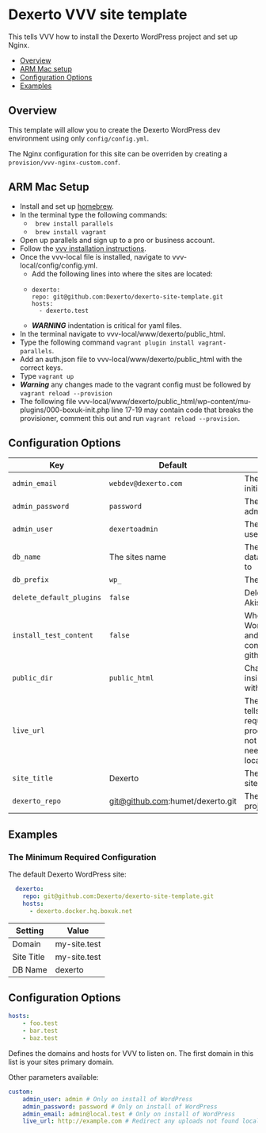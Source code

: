 # Dexerto VVV site template

This tells VVV how to install the Dexerto WordPress project and set up Nginx.

 - [Overview](#overview)
 - [ARM Mac setup](#arm-mac-setup)
 - [Configuration Options](#configuration-options)
 - [Examples](#examples)

## Overview

This template will allow you to create the Dexerto WordPress dev environment using only `config/config.yml`.

The Nginx configuration for this site can be overriden by creating a `provision/vvv-nginx-custom.conf`.

## ARM Mac Setup 

- Install and set up [homebrew](https://brew.sh/).
- In the terminal type the following commands:
  - ``` brew install parallels```
  - ``` brew install vagrant```
- Open up parallels and sign up to a pro or business account.
- Follow the [vvv installation instructions](https://varyingvagrantvagrants.org/docs/en-US/installation/).
- Once the vvv-local file is installed, navigate to vvv-local/config/config.yml.
  - Add the following lines into where the sites are located:
  - ```
    dexerto:
    repo: git@github.com:Dexerto/dexerto-site-template.git
    hosts:
      - dexerto.test
  - ***WARNING*** indentation is critical for yaml files.
- In the terminal navigate to vvv-local/www/dexerto/public_html.
- Type the following command ```vagrant plugin install vagrant-parallels```.
- Add an auth.json file to vvv-local/www/dexerto/public_html with the correct keys.
- Type ```vagrant up```
- ***Warning*** any changes made to the vagrant config must be followed by ```vagrant reload --provision```
- The following file vvv-local/www/dexerto/public_html/wp-content/mu-plugins/000-boxuk-init.php line 17-19 may contain code that breaks the provisioner, comment this out and run ```vagrant reload --provision```.

## Configuration Options


| Key                      | Default                    | Description                                                                                                                                                                                                                                                                        |
|--------------------------|----------------------------|------------------------------------------------------------------------------------------------------------------------------------------------------------------------------------------------------------------------------------------------------------------------------------|
| `admin_email`            | `webdev@dexerto.com`         | The email address of the initial admin user                                                                                                                                                                                                                                        |
| `admin_password`         | `password`                 | The password for the initial admin user                                                                                                                                                                                                                                            |
| `admin_user`             | `dexertoadmin`                    | The name of the initial admin user                                                                                                                                                                                                                                                 |
| `db_name`                | The sites name             | The name of the MySQL database to create and install to                                                                                                                                                                                                                           |
| `db_prefix`              | `wp_`                      | The WP table prefix                                                                                                                                                                                                                                                               |
| `delete_default_plugins` | `false`                    | Deletes the Hello Dolly and Akismet plugins on install                                                                                                                                                                                                                             |
| `install_test_content`   | `false`                    | When first installing WordPress, run the importer and import standard test content from github.com/poststatus/wptest                                                                                                                                                               |
| `public_dir`             | `public_html`              | Change the default folder inside the website's folder with the WP installation            |
| `live_url`               |                            | The production site URL, this tells Nginx to redirect requests for assets to the production server if they're not found. This prevents the need to store those assets locally.                                                                                                     |
| `site_title`             | Dexerto | The main name/title of the site, defaults to `Dexerto`                                                                                                                                                                                                                       |
| `dexerto_repo`             | git@github.com:humet/dexerto.git | The SSH link to the Dexerto project repo                                                                                                                                                                                                                       |

## Examples

### The Minimum Required Configuration

The default Dexerto WordPress site:

```yaml
  dexerto:
    repo: git@github.com:Dexerto/dexerto-site-template.git
    hosts:
      - dexerto.docker.hq.boxuk.net
```

| Setting    | Value        |
|------------|--------------|
| Domain     | my-site.test |
| Site Title | my-site.test |
| DB Name    | dexerto      |

## Configuration Options

```yaml
hosts:
    - foo.test
    - bar.test
    - baz.test
```

Defines the domains and hosts for VVV to listen on.
The first domain in this list is your sites primary domain.

Other parameters available:

```yaml
custom:
    admin_user: admin # Only on install of WordPress
    admin_password: password # Only on install of WordPress
    admin_email: admin@local.test # Only on install of WordPress
    live_url: http://example.com # Redirect any uploads not found locally to this domain
```
